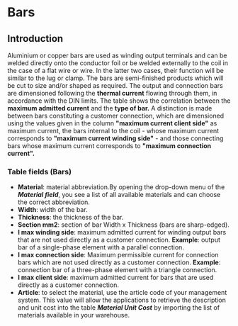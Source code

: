 # Bars

## Introduction
Aluminium or copper bars are used as winding output terminals and can be welded directly onto the conductor foil or be welded externally to the coil in the case of a flat wire or wire. In the latter two cases, their function will be similar to the lug or clamp. The bars are semi-finished products which will be cut to size and/or shaped as required.
The output and connection bars are dimensioned following the **thermal current** flowing through them, in accordance with the DIN limits.
The table shows the correlation between the **maximum admitted current** and the **type of bar.**
A distinction is made between bars constituting a customer connection, which are dimensioned using the values given in the column **"maximum current client side"** as maximum current, the bars internal to the coil - whose maximum current corresponds to **"maximum current winding side"** - and those connecting bars whose maximum current corresponds to **"maximum connection current".**


### Table fields (Bars)
- **Material**: material abbreviation.By opening the drop-down menu of the ***Material field***, you see a list of all available materials and can choose the correct abbreviation.
- **Width**: width of the bar.
- **Thickness**: the thickness of the bar.
- **Section mm2**: section of bar Width x Thickness (bars are sharp-edged).  
- **I max winding side**: maximum admitted current for winding output bars that are not used directly as a customer connection. 
**Example**: output bar of a single-phase element with a parallel connection. 
- **I max connection side**: Maximum permissible current for connection bars which are not used directly as a customer connection.
**Example**: connection bar of a three-phase element with a triangle connection.
- **I max client side**: maximum admitted current for bars that are used directly as a customer connection.
- **Article**: to select the material, use the article code of your management system. This value will allow the applications to retrieve the description and unit cost into the table ***Material Unit Cost*** by importing the list of materials available in your warehouse. 

